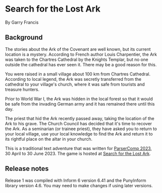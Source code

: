 # Search for the Lost Ark

By Garry Francis

## Background

The stories about the Ark of the Covenant are well known, but its current location is a mystery. According to French author Louis Charpentier, the Ark was taken to the Chartres Cathedral by the Knights Templar, but no one outside the cathedral has ever seen it. There may be a good reason for this.

You were raised in a small village about 100 km from Chartres Cathedral. According to local legend, the Ark was secretly transferred from the cathedral to your village's church, where it was safe from tourists and treasure hunters.

Prior to World War I, the Ark was hidden in the local forest so that it would be safe from the invading German army and it has remained there until this day.

The priest that hid the Ark recently passed away, taking the location of the Ark to his grave. The Church Council has decided that it's time to recover the Ark. As a seminarian (or trainee priest), they have asked you to return to your local village, use your local knowledge to find the Ark and return it to its rightful place on the altar in your church.

This is a traditional text adventure that was written for [ParserComp 2023](https://itch.io/jam/parsercomp-2023), 30 April to 30 June 2023. The game is hosted at [Search for the Lost Ark](https://warrigal.itch.io/search-for-the-lost-ark).

## Release notes

Release 1 was compiled with Inform 6 version 6.41 and the PunyInform library version 4.6. You may need to make changes if using later versions.
